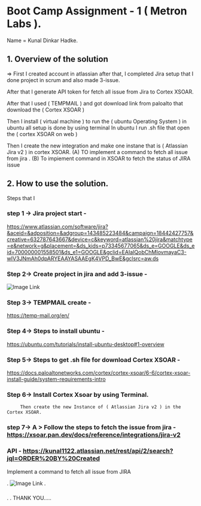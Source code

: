 # **Boot Camp Assignment - 1   ( Metron Labs ).**


Name = Kunal Dinkar Hadke.

## **1. Overview of  the solution** 
=> First I created account in atlassian after that, I completed Jira setup that
I done project in scrum and also made 3-issue.


After that I generate API token for fetch all issue from Jira to Cortex XSOAR.


After that I used ( TEMPMAIL ) and got download link from paloalto that download the ( Cortex XSOAR )


Then I install ( virtual machine ) to run the ( ubuntu Operating System ) in ubuntu all setup is done by using terminal
In ubuntu I run .sh file that open the ( cortex XSOAR on web )


Then I create the new integration and make one instane that is ( Atlassian Jira v2 ) in cortex XSOAR.
(A) TO implement a command to fetch all issue from jira
.
(B) To impiement command in XSOAR to fetch the status of JIRA issue




## **2. How to use the solution.**

Steps that I 

### step 1 -> Jira project start - 
https://www.atlassian.com/software/jira?&aceid=&adposition=&adgroup=143485223484&campaign=18442427757&creative=632787643667&device=c&keyword=atlassian%20jira&matchtype=e&network=g&placement=&ds_kids=p73345677065&ds_e=GOOGLE&ds_eid=700000001558501&ds_e1=GOOGLE&gclid=EAIaIQobChMIovmayaC3-wIV3JNmAh0dpARYEAAYASAAEgK4VPD_BwE&gclsrc=aw.ds     

### Step 2-> Create project in jira and add 3-issue - 
![Image Link](https://khadke1122.github.io/apple/3-ISSUE.png)

### Step 3-> TEMPMAIL create - 
https://temp-mail.org/en/

### Step 4-> Steps to install ubuntu -
https://ubuntu.com/tutorials/install-ubuntu-desktop#1-overview

### Step 5-> Steps to get .sh file for download Cortex XSOAR -
 https://docs.paloaltonetworks.com/cortex/cortex-xsoar/6-6/cortex-xsoar-install-guide/system-requirements-intro

### Step 6-> Install Cortex Xsoar by using Terminal.
         Then create the new Instance of ( Atlassian Jira v2 ) in the Cortex XSOAR.
        


### step 7-> A > Follow the steps to fetch the issue from jira - https://xsoar.pan.dev/docs/reference/integrations/jira-v2
### API - https://kunal1122.atlassian.net/rest/api/2/search?jql=ORDER%20BY%20Created
Implement a command to fetch all issue from JIRA 

.
        ![Image Link](https://khadke1122.github.io/apple/Iss.png)
.
###
.
.
THANK YOU.....






        

         